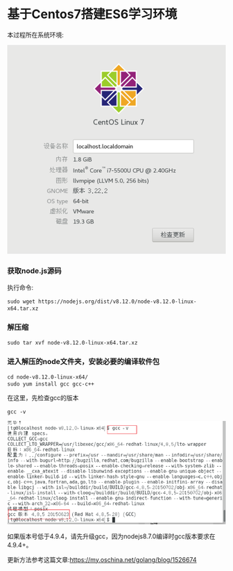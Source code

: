 # 基于Centos7搭建ES6学习环境

本过程所在系统环境:

![](image/183.png)

### 获取node.js源码

执行命令:

```shell
sudo wget https://nodejs.org/dist/v8.12.0/node-v8.12.0-linux-x64.tar.xz
```

### 解压缩

```shell
sudo tar xvf node-v8.12.0-linux-x64.tar.xz
```

### 进入解压的node文件夹，安装必要的编译软件包

```shell
cd node-v8.12.0-linux-x64/
sudo yum install gcc gcc-c++
```

在这里，先检查gcc的版本

```shell
gcc -v
```

![](image/184.png)

如果版本号低于4.9.4，请先升级gcc，因为nodejs8.7.0编译时gcc版本要求在4.9.4+。

更新方法参考这篇文章:https://my.oschina.net/golang/blog/1526674

